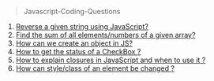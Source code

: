 > Javascript-Coding-Questions

1. <a href="https://github.com/ValentineFernandes/Javascript-Coding-Questions/blob/main/reverse.js">Reverse a given string using JavaScript?</a>
2. <a href="https://github.com/ValentineFernandes/Javascript-Coding-Questions/blob/main/sumofelements.js">Find the sum of all elements/numbers of a given array?</a>
3. <a href="https://github.com/ValentineFernandes/Javascript-Coding-Questions/blob/main/object.js">How can we create an object in JS?</a>
4. <a href="https://github.com/ValentineFernandes/Javascript-Coding-Questions/blob/main/check.js">How to get the status of a CheckBox ?</a>
5. <a href="https://github.com/ValentineFernandes/Javascript-Coding-Questions/blob/main/closure.js">How to explain closures in JavaScript and when to use it ?</a>
6. <a href="https://github.com/ValentineFernandes/Javascript-Coding-Questions/blob/main/style.js">How can style/class of an element be changed ?</a>
